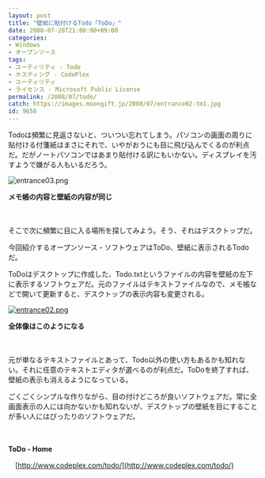 ```yaml
---
layout: post
title: "壁紙に貼付けるTodo「ToDo」"
date: 2008-07-28T21:00:00+09:00
categories:
- Windows
- オープンソース
tags: 
- ユーティリティ - Todo
- ホスティング - CodePlex
- ユーティリティ
- ライセンス - Microsoft Public License
permalink: /2008/07/todo/
catch: https://images.moongift.jp/2008/07/entrance02-tm1.jpg
id: 9656
---
```

Todoは頻繁に見返さないと、ついつい忘れてしまう。パソコンの画面の周りに貼付ける付箋紙はまさにそれで、いやがおうにも目に飛び込んでくるのが利点だ。だがノートパソコンではあまり貼付ける訳にもいかない。ディスプレイを汚すようで嫌がる人もいるだろう。

  

![entrance03.png](https://images.moongift.jp/2008/07/entrance032.jpg)  
  
**メモ帳の内容と壁紙の内容が同じ**

  

　

  

そこで次に頻繁に目に入る場所を探してみよう。そう、それはデスクトップだ。

  

今回紹介するオープンソース・ソフトウェアはToDo、壁紙に表示されるTodoだ。

  
  
<!--more-->  

ToDoはデスクトップに作成した、Todo.txtというファイルの内容を壁紙の左下に表示するソフトウェアだ。元のファイルはテキストファイルなので、メモ帳などで開いて更新すると、デスクトップの表示内容も変更される。

  

[![entrance02.png](https://images.moongift.jp/2008/07/entrance02-tm1.jpg)](https://images.moongift.jp/2008/07/entrance021.jpg)  
  
**全体像はこのようになる**

  

　

  

元が単なるテキストファイルとあって、Todo以外の使い方もあるかも知れない。それに任意のテキストエディタが選べるのが利点だ。ToDoを終了すれば、壁紙の表示も消えるようになっている。

  

ごくごくシンプルな作りながら、目の付けどころが良いソフトウェアだ。常に全画面表示の人には向かないかも知れないが、デスクトップの壁紙を目にすることが多い人にはぴったりのソフトウェアだ。

  

　

  

**ToDo - Home**  
  
　[http://www.codeplex.com/todo/](http://www.codeplex.com/todo/)

  
